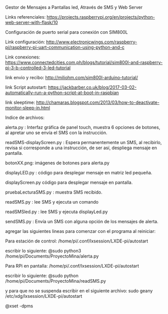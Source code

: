 Gestor de Mensajes a Pantallas led, Através de SMS y Web Server

Links referenciales:
https://projects.raspberrypi.org/en/projects/python-web-server-with-flask/10


Configuración de puerto serial para conexión con SIM800L

Link configuración: http://www.electronicwings.com/raspberry-pi/raspberry-pi-uart-communication-using-python-and-c

Link conexiones: https://www.connectedcities.com.ph/blogs/tutorial/sim800l-and-raspberry-pi-3-b-controlled-3-led-tutorial

link envio y  recibo: http://miliohm.com/sim800l-arduino-tutorial/

link Script autostart: https://jackbarber.co.uk/blog/2017-03-02-automatically-run-a-python-script-at-boot-in-raspbian

link sleeptime: http://chamaras.blogspot.com/2013/03/how-to-deactivate-monitor-sleep-in.html


Indice de archivos:

alerta.py : Interfaz gráfica de panel touch, muestra 6 opciones de botones, al apretar uno se envía el SMS con la instrucción. 

readSMS-displayScreen.py : Espera permanentemente un SMS, al recibirlo, revisa si corresponde a una instrucción, de ser así, despliega mensaje en pantalla. 

botonXX.png: imágenes de botones para alerta.py

displayLED.py : código para desplegar mensaje en matriz led pequeña. 

displayScreen.py código para desplegar mensaje en pantalla. 

pruebaLecturaSMS.py : muestra SMS recibido. 

readSMS.py : lee SMS y ejecuta un comando

readSMSled.py : lee SMS y ejecuta displayLed.py

sendSMS.py : Envía un SMS con alguna opción de los mensajes de alerta. 


agregar las siguientes lineas para comenzar con el programa al reiniciar:

Para estación de control:
/home/pi/.conf/lxsession/LXDE-pi/autostart

escribir lo siguiente:
@sudo python3 /home/pi/Documents/ProyectoMina/alerta.py

Para RPi en pantalla: 
/home/pi/.conf/lxsession/LXDE-pi/autostart

escribir lo siguiente:
@sudo python /home/pi/Documents/ProyectoMina/readSMS.py

y para que no se suspenda escribir en el siguiente archivo:
sudo geany /etc/xdg/lxsession/LXDE-pi/autostart

@xset -dpms
